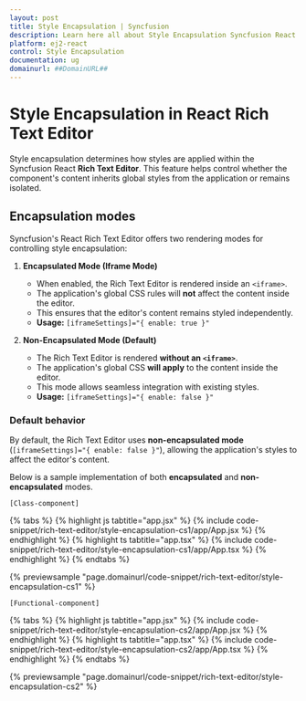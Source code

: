 ```yaml
---
layout: post
title: Style Encapsulation | Syncfusion
description: Learn here all about Style Encapsulation Syncfusion React Rich Text Editor component of Syncfusion Essential JS 2 and more.
platform: ej2-react
control: Style Encapsulation
documentation: ug
domainurl: ##DomainURL##
---
```


# Style Encapsulation in React Rich Text Editor

Style encapsulation determines how styles are applied within the Syncfusion React **Rich Text Editor**. This feature helps control whether the component's content inherits global styles from the application or remains isolated. 

## Encapsulation modes

Syncfusion's React Rich Text Editor offers two rendering modes for controlling style encapsulation:

1. **Encapsulated Mode (Iframe Mode)**  
   - When enabled, the Rich Text Editor is rendered inside an `<iframe>`.  
   - The application's global CSS rules will **not** affect the content inside the editor.  
   - This ensures that the editor's content remains styled independently.  
   - **Usage:** `[iframeSettings]="{ enable: true }"`

2. **Non-Encapsulated Mode (Default)**  
   - The Rich Text Editor is rendered **without an `<iframe>`**.  
   - The application's global CSS **will apply** to the content inside the editor.  
   - This mode allows seamless integration with existing styles.  
   - **Usage:** `[iframeSettings]="{ enable: false }"`

### Default behavior

By default, the Rich Text Editor uses **non-encapsulated mode** (`[iframeSettings]="{ enable: false }"`), allowing the application's styles to affect the editor's content.

Below is a sample implementation of both **encapsulated** and **non-encapsulated** modes.

`[Class-component]`

{% tabs %}
{% highlight js tabtitle="app.jsx" %}
{% include code-snippet/rich-text-editor/style-encapsulation-cs1/app/App.jsx %}
{% endhighlight %}
{% highlight ts tabtitle="app.tsx" %}
{% include code-snippet/rich-text-editor/style-encapsulation-cs1/app/App.tsx %}
{% endhighlight %}
{% endtabs %}

 {% previewsample "page.domainurl/code-snippet/rich-text-editor/style-encapsulation-cs1" %}

`[Functional-component]`

{% tabs %}
{% highlight js tabtitle="app.jsx" %}
{% include code-snippet/rich-text-editor/style-encapsulation-cs2/app/App.jsx %}
{% endhighlight %}
{% highlight ts tabtitle="app.tsx" %}
{% include code-snippet/rich-text-editor/style-encapsulation-cs2/app/App.tsx %}
{% endhighlight %}
{% endtabs %}

 {% previewsample "page.domainurl/code-snippet/rich-text-editor/style-encapsulation-cs2" %}